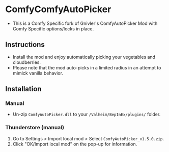 # ComfyComfyAutoPicker

* This is a Comfy Specific fork of Gnivler's ComfyAutoPicker Mod with Comfy Specific options/locks in place.

## Instructions

  * Install the mod and enjoy automatically picking your vegetables and cloudberries.
  * Please note that the mod auto-picks in a limited radius in an attempt to mimick vanilla behavior.

## Installation

### Manual

  * Un-zip `ComfyAutoPicker.dll` to your `/Valheim/BepInEx/plugins/` folder.

### Thunderstore (manual)

  1. Go to Settings > Import local mod > Select `ComfyAutoPicker_v1.5.0.zip`.
  2. Click "OK/Import local mod" on the pop-up for information.